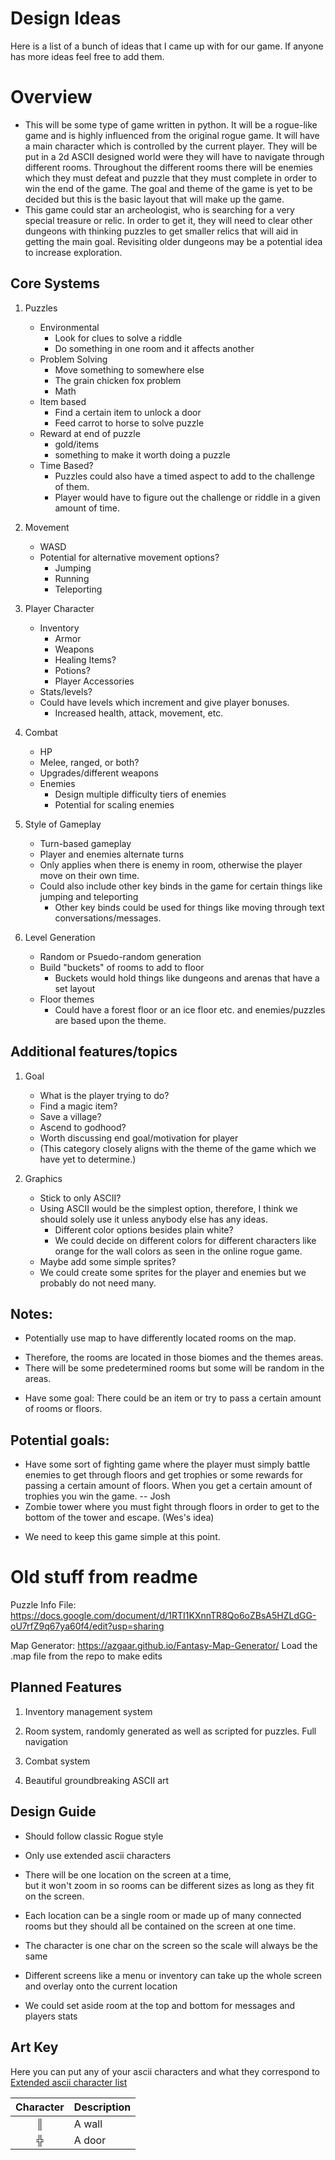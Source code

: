 # Design Ideas

Here is a list of a bunch of ideas that I came up with for our game. If anyone has more ideas feel free to add them.

# Overview
  * This will be some type of game written in python. It will be a rogue-like game and is highly influenced from the original rogue game. It will have a main character which is controlled by the current player. They will be put in a 2d ASCII designed world were they will have to navigate through different rooms. Throughout the different rooms there will be enemies which they must defeat and puzzle that they must complete in order to win the end of the game. The goal and theme of the game is yet to be decided but this is the basic layout that will make up the game.
  * This game could star an archeologist, who is searching for a very special treasure or relic. In order to get it, they will need to clear other dungeons with thinking puzzles to get smaller relics that will aid in getting the main goal.  Revisiting older dungeons may be a potential idea to increase exploration. 

## Core Systems

1. Puzzles
   * Environmental
     * Look for clues to solve a riddle
     * Do something in one room and it affects another
   * Problem Solving
     * Move something to somewhere else
     * The grain chicken fox problem
     * Math
   * Item based
     * Find a certain item to unlock a door
     * Feed carrot to horse to solve puzzle
   * Reward at end of puzzle
     * gold/items
     * something to make it worth doing a puzzle
   * Time Based?
     * Puzzles could also have a timed aspect to add to the challenge of them.
     * Player would have to figure out the challenge or riddle in a given amount of time.

2. Movement
   * WASD
   * Potential for alternative movement options?
     * Jumping
     * Running
     * Teleporting

3. Player Character
   * Inventory
     * Armor
     * Weapons
     * Healing Items?
     * Potions?
     * Player Accessories
   * Stats/levels?
   * Could have levels which increment and give player bonuses.
     * Increased health, attack, movement, etc.

4. Combat
   * HP
   * Melee, ranged, or both?
   * Upgrades/different weapons
   * Enemies
     * Design multiple difficulty tiers of enemies
     * Potential for scaling enemies

5. Style of Gameplay
   * Turn-based gameplay
   * Player and enemies alternate turns
   * Only applies when there is enemy in room, otherwise the player move on their own time.
   * Could also include other key binds in the game for certain things like jumping and teleporting
     * Other key binds could be used for things like moving through text conversations/messages.

6. Level Generation
   * Random or Psuedo-random generation
   * Build "buckets" of rooms to add to floor
     * Buckets would hold things like dungeons and arenas that have a set layout
   * Floor themes
     * Could have a forest floor or an ice floor etc. and enemies/puzzles are based upon the theme.

## Additional features/topics

1. Goal
   * What is the player trying to do?
   * Find a magic item?
   * Save a village?
   * Ascend to godhood?
   * Worth discussing end goal/motivation for player
   - (This category closely aligns with the theme of the game which we have yet to determine.)

2. Graphics
   * Stick to only ASCII?
   - Using ASCII would be the simplest option, therefore, I think we should solely use it unless anybody else has any ideas.
     * Different color options besides plain white?
     - We could decide on different colors for different characters like orange for the wall colors as seen in the online rogue game.
   * Maybe add some simple sprites?
   - We could create some sprites for the player and enemies but we probably do not need many.

## Notes:
 * Potentially use map to have differently located rooms on the map. 
  - Therefore, the rooms are located in those biomes and the themes areas. 
  - There will be some predetermined rooms but some will be random in the areas.
 * Have some goal: There could be an item or try to pass a certain amount of rooms or floors.

## Potential goals:
 * Have some sort of fighting game where the player must simply battle enemies to get through floors and
 get trophies or some rewards for passing a certain amount of floors. When you get a certain amount of
 trophies you win the game. -- Josh
 * Zombie tower where you must fight through floors in order to get to the bottom of the tower and escape. (Wes's idea)
 
 - We need to keep this game simple at this point.
 
 
# Old stuff from readme

Puzzle Info File:
<https://docs.google.com/document/d/1RTI1KXnnTR8Qo6oZBsA5HZLdGG-oU7rfZ9q67ya60f4/edit?usp=sharing>

Map Generator:
<https://azgaar.github.io/Fantasy-Map-Generator/>
Load the .map file from the repo to make edits

## Planned Features

1. Inventory management system

2. Room system, randomly generated as well as scripted for puzzles. Full navigation

3. Combat system

4. Beautiful groundbreaking ASCII art

## Design Guide

* Should follow classic Rogue style

* Only use extended ascii characters

* There will be one location on the screen at a time,  
but it won't zoom in so rooms can be different sizes
as long as they fit on the screen.

* Each location can be a single room or made up of many connected rooms
but they should all be contained on the screen at one time.  

* The character is one char on the screen so the scale will always be the same

* Different screens like a menu or inventory can take up the whole screen  
and overlay onto the current location

* We could set aside room at the top and bottom for messages and players stats

## Art Key

Here you can put any of your ascii characters and what they correspond to  
[Extended ascii character list](https://www.redbubble.com/people/barnsis/journal/3570534-complete-ascii-list-of-symbols)

| Character     | Description |
|:-------------:|-------------|
|       ║       | A wall      |
|       ╬       | A door      |